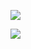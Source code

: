 ![](https://github-readme-stats.vercel.app/api/top-langs?username=steffan153&show_icons=true&locale=en)


![](https://github-readme-stats.vercel.app/api?username=Steffan153&show_icons=true)
